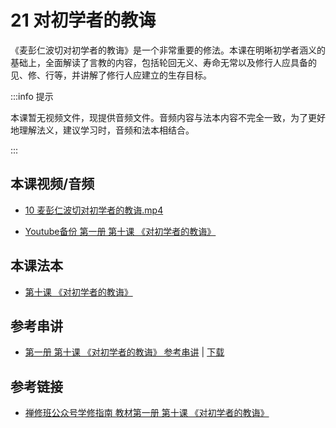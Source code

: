# 21 对初学者的教诲

《麦彭仁波切对初学者的教诲》是一个非常重要的修法。本课在明晰初学者涵义的基础上，全面解读了言教的内容，包括轮回无义、寿命无常以及修行人应具备的见、修、行等，并讲解了修行人应建立的生存目标。

:::info 提示

本课暂无视频文件，现提供音频文件。音频内容与法本内容不完全一致，为了更好地理解法义，建议学习时，音频和法本相结合。

:::

## 本课视频/音频

* [10 麦彭仁波切对初学者的教诲.mp4](https://s3.ap-northeast-1.wasabisys.com/hdcx/jmy/%e6%85%a7%e7%81%af%e7%a6%85%e4%bf%ae%e8%af%be/%e6%85%a7%e7%81%af%e7%a6%85%e4%bf%ae%e8%af%be%e7%ac%ac%e4%b8%80%e5%86%8c/10%20%e9%ba%a6%e5%bd%ad%e4%bb%81%e6%b3%a2%e5%88%87%e5%af%b9%e5%88%9d%e5%ad%a6%e8%80%85%e7%9a%84%e6%95%99%e8%af%b2.mp4)

* [Youtube备份 第一册 第十课 《对初学者的教诲》](https://www.youtube.com/watch?v=AEop2EZy79o&list=PL7aUyQTIJqAhB-EbnDWQDLmq1BJxa4CWq&index=21)
  
## 本课法本

* [第十课 《对初学者的教诲》](/books/b1/1-10)

## 参考串讲

* [第一册 第十课 《对初学者的教诲》 参考串讲](http://view.officeapps.live.com/op/view.aspx?src=https://s3.ap-northeast-1.wasabisys.com/hdcx/hdv/f/up/慧灯禅修班第1册第10课-对初学者的教诲.pptx) | [下载](https://s3.ap-northeast-1.wasabisys.com/hdcx/hdv/f/up/慧灯禅修班第1册第10课-对初学者的教诲.pptx)

## 参考链接

* [禅修班公众号学修指南 教材第一册 第十课 《对初学者的教诲》](https://mp.weixin.qq.com/s?__biz=MzI2NTQ1NDcxNg==&mid=2247483743&idx=1&sn=8fe7ca567c903f8beb8307db78e1bcdf&scene=19#wechat_redirect)

